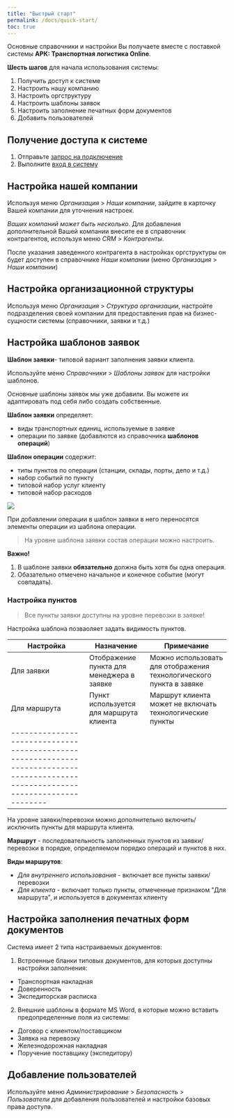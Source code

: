 ```yaml
---
title: "Быстрый старт"
permalink: /docs/quick-start/
toc: true
---
```


Основные справочники и настройки Вы получаете вместе с поставкой системы **АРК: Транспортная логистика Online**.

**Шесть шагов** для начала использования системы:

1.  Получить доступ к системе
2.  Настроить нашу компанию
3.  Настроить оргструктуру
4.  Настроить шаблоны заявок
5.  Настроить заполнение печатных форм документов
6.  Добавить пользователей

## Получение доступа к системе
1.  Отправьте [запрос на подключение](https://arctl.ru/contact-us/?theme=Запрос%20на%20подключение)
2.  Выполните [вход в систему](../guide/system/#вход)

## Настройка нашей компании
Используя меню *Организация* > *Наши компании*, зайдите в карточку Вашей компании
для уточнения настроек.

*Ваших компаний может быть несколько*.
Для добавления дополнительной Вашей компании внесите ее в справочник контрагентов,
используя меню *CRM* > *Контрагенты*.

После указания заведенного контрагента в настройках оргструктуры он будет
доступен в справочнике *Наши компании* (меню *Организация* > *Наши компании*)

## Настройка организационной структуры
Используя меню *Организация* > *Структура организации*, настройте подразделения своей компании
для предоставления прав на бизнес-сущности системы (справочники, заявки и т.д.)

## Настройка шаблонов заявок

**Шаблон заявки**- типовой вариант заполнения заявки клиента.

Используйте меню *Справочники* > *Шаблоны заявок* для настройки шаблонов.

Основные шаблоны заявок мы уже добавили.
Вы можете их адаптировать под себя либо создать собственные.

**Шаблон заявки** определяет:
-   виды транспортных единиц, используемые в заявке
-   операции по заявке (добавлются из справочника **шаблонов операций**)

**Шаблон операции** содержит:
-   типы пунктов по операции (станции, склады, порты, депо и т.д.)
-   набор событий по пункту
-   типовой набор услуг клиенту
-   типовой набор расходов

![](../images/struct_tmp_order.jpg)

При добавлении операции в шаблон заявки в него переносятся элементы операции из шаблона операции.

> На уровне шаблона заявки состав операции можно настроить.

**Важно!**
1. В шаблоне заявки **обязательно** должна быть хотя бы одна операция.
2. Обазательно отмечено начальное и конечное событие (могут совпадать).

### Настройка пунктов

> Все пункты заявки доступны на уровне перевозки в заявке!

Настройка шаблона позваоляет задать видимость пунктов.

| Настройка    | Назначение                                | Примечание                                                          |
| ------------ | ----------------------------------------- | ------------------------------------------------------------------- |
| Для заявки   | Отображение пункта для менеджера в заявке | Можно использовать для отображения технологического пункта в завяке |
| Для маршрута | Пункт используется для маршрута клиента   | Маршрут клиента может не включать технологические пункты            |
|--------------------------------------------------------------------------------------------------------------------------------|

На уровне заявки/перевозки можно дополнительно включить/исключить пункты для маршрута клиента.

**Маршрут** - последовательность заполненных пунктов из заявки/перевозки в порядке, определяемом порядко операций и пунктов в них.

**Виды маршрутов**:
-   *Для внутреннего использования* - включает все пункты заявки/перевозки
-   *Для клиента* - включает только пункты, отмеченные признаком "Для маршрута", и используется в документах клиенту

## Настройка заполнения печатных форм документов
Система имеет 2 типа настраиваемых документов:

1) Встроенные бланки типовых документов, для которых доступны настройки заполнения:
-   Транспортная накладная
-   Доверенность
-   Экспедиторская расписка

2) Внешние шаблоны в формате MS Word, в которые можно вставить предопределенные поля из системы:
-   Договор с клиентом/поставщиком
-   Заявка на перевозку
-   Железнодорожная накладная
-   Поручение поставщику (экспедитору)

## Добавление пользователей
Используйте меню *Администрирование* > *Безопасность* > *Пользователи* для
добавления пользователей и настройки базовых права доступа.
